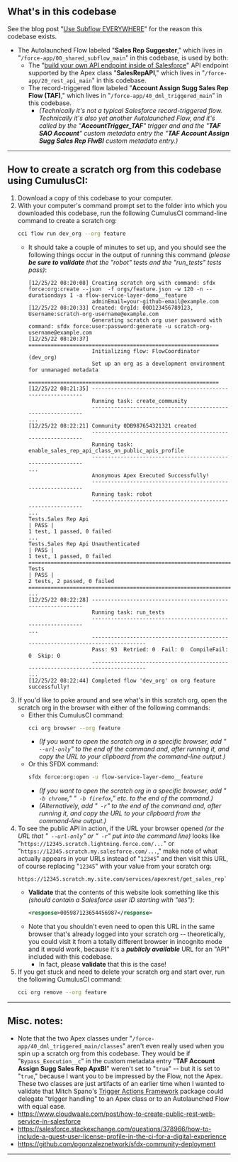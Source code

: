 ## What's in this codebase

See the blog post "[Use Subflow EVERYWHERE](https://katiekodes.com/subflow-service-layer-principles/)" for the reason this codebase exists.

* The Autolaunched Flow labeled "**Sales Rep Suggester**," which lives in "`/force-app/00_shared_subflow_main`" in this codebase, is used by both:
    * The "[build your own API endpoint inside of Salesforce](https://katiekodes.com/introduction-salesforce-rest-apis/#1--build-your-own-endpoint-inside-salesforce)" API endpoint supported by the Apex class "**SalesRepAPI**," which lives in "`/force-app/20_rest_api_main`" in this codebase.
    * The record-triggered flow labeled "**Account Assign Sugg Sales Rep Flow (TAF)**," which lives in "`/force-app/40_dml_triggered_main`" in this codebase.
        * _(Technically it's not a typical Salesforce record-triggered flow.  Technically it's also yet another Autolaunched Flow, and it's called by the "**AccountTrigger_TAF**" trigger and and the "**TAF SAO Account**" custom metadata entry the "**TAF Account Assign Sugg Sales Rep FlwBI** custom metadata entry.)_

---

## How to create a scratch org from this codebase using CumulusCI:

1. Download a copy of this codebase to your computer.
2. With your computer's command prompt set to the folder into which you downloaded this codebase, run the following CumulusCI command-line command to create a scratch org:
    ```sh
    cci flow run dev_org --org feature
    ```
    * It should take a couple of minutes to set up, and you should see the following things occur in the output of running this command _(please **be sure to validate** that the "robot" tests and the "run_tests" tests pass)_:
        ```
        [12/25/22 08:20:08] Creating scratch org with command: sfdx force:org:create --json  -f orgs/feature.json -w 120 -n --durationdays 1 -a flow-service-layer-demo__feature
                            adminEmail=your-github-email@example.com
        [12/25/22 08:20:33] Created: OrgId: 00D123456789123, Username:scratch-org-username@example.com
                            Generating scratch org user password with command: sfdx force:user:password:generate -u scratch-org-username@example.com
        [12/25/22 08:20:37] ============================================================
                            Initializing flow: FlowCoordinator (dev_org)
                            Set up an org as a development environment for unmanaged metadata
                            ============================================================
        [12/25/22 08:21:35] ------------------------------------------------------------
                            Running task: create_community
                            ------------------------------------------------------------
        ...
        [12/25/22 08:22:21] Community 0DB987654321321 created
                            ------------------------------------------------------------
                            Running task: enable_sales_rep_api_class_on_public_apis_profile
                            ------------------------------------------------------------
        ...
                            Anonymous Apex Executed Successfully!
                            ------------------------------------------------------------
                            Running task: robot
                            ------------------------------------------------------------
        ...
        Tests.Sales Rep Api                                                   | PASS |
        1 test, 1 passed, 0 failed
        ...
        Tests.Sales Rep Api Unauthenticated                                   | PASS |
        1 test, 1 passed, 0 failed
        ==============================================================================
        Tests                                                                 | PASS |
        2 tests, 2 passed, 0 failed
        ==============================================================================
        ...
        [12/25/22 08:22:28] ------------------------------------------------------------
                            Running task: run_tests
                            ------------------------------------------------------------
        ...
                            --------------------------------------------------------------------------------
                            Pass: 93  Retried: 0  Fail: 0  CompileFail: 0  Skip: 0
                            --------------------------------------------------------------------------------
        ...
        [12/25/22 08:22:44] Completed flow 'dev_org' on org feature successfully!
        ```
3. If you'd like to poke around and see what's in this scratch org, open the scratch org in the browser with either of the following commands:
    * Either this CumulusCI command:
        ```sh
        cci org browser --org feature
        ```
        * _(If you want to open the scratch org in a specific browser, add "` --url-only`" to the end of the command and, after running it, and copy the URL to your clipboard from the command-line output.)_
    * Or this SFDX command:
        ```sh
        sfdx force:org:open -u flow-service-layer-demo__feature
        ```
        * _(If you want to open the scratch org in a specific browser, add "` -b chrome`," "` -b firefox`," etc. to the end of the command.)_
        * _(Alternatively, add "` -r`" to the end of the command and, after running it, and copy the URL to your clipboard from the command-line output.)_
4. To see the public API in action, if the URL your browser opened _(or the URL that "` --url-only`" or "` -r`" put into the command line)_ looks like "`https://12345.scratch.lightning.force.com/...`" or "`https://12345.scratch.my.salesforce.com/...`," make note of what actually appears in your URLs instead of "`12345`" and then visit this URL, of course replacing "`12345`" with your value from your scratch org:
    ```
    https://12345.scratch.my.site.com/services/apexrest/get_sales_rep`
    ```
    * **Validate** that the contents of this website look something like this _(should contain a Salesforce user ID starting with "`005`")_:
        ```xml
        <response>005987123654456987</response>
        ```
    * Note that you shouldn't even need to open this URL in the same browser that's already logged into your scratch org -- theoretically, you could visit it from a totally different browser in incognito mode and it would work, because it's a _**publicly available**_ URL for an "API" included with this codebase.
        * In fact, please **validate** that this is the case!
5. If you get stuck and need to delete your scratch org and start over, run the following CumulusCI command:
    ```sh
    cci org remove --org feature
    ```

---

## Misc. notes:

* Note that the two Apex classes under "`/force-app/40_dml_triggered_main/classes`" aren't even really used when you spin up a scratch org from this codebase.  They would be if "`Bypass_Execution__c`" in the custom metadata entry "**TAF Account Assign Sugg Sales Rep ApxBI**" weren't set to "`true`" -- but it is set to "`true`," because I want you to be impressed by the Flow, not the Apex.  These two classes are just artifacts of an earlier time when I wanted to validate that Mitch Spano's [Trigger Actions Framework](https://github.com/mitchspano/apex-trigger-actions-framework) package could delegate "trigger handling" to an Apex class or to an Autolaunched Flow with equal ease.
* https://www.cloudwaale.com/post/how-to-create-public-rest-web-service-in-salesforce
* https://salesforce.stackexchange.com/questions/378966/how-to-include-a-guest-user-license-profile-in-the-ci-for-a-digital-experience
* https://github.com/pgonzaleznetwork/sfdx-community-deployment

---